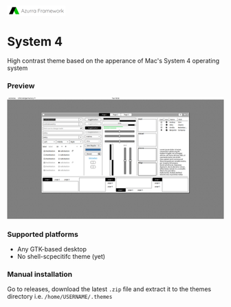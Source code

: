 [![built-with-azurra-framework](https://github.com/B00merang-Project/B00merang-Project.github.io/blob/master/resources/badges/azurra/badge_smaller.png)](https://github.com/B00merang-Project/Azurra_framework)

# System 4
High contrast theme based on the apperance of Mac's System 4 operating system

### Preview
![system-4](https://github.com/B00merang-Project/gallery/raw/master/System%204%20(3).png)

### Supported platforms
- Any GTK-based desktop
- No shell-scpecitifc theme (yet)

### Manual installation
Go to releases, download the latest `.zip` file and extract it to the themes directory i.e. `/home/USERNAME/.themes`
